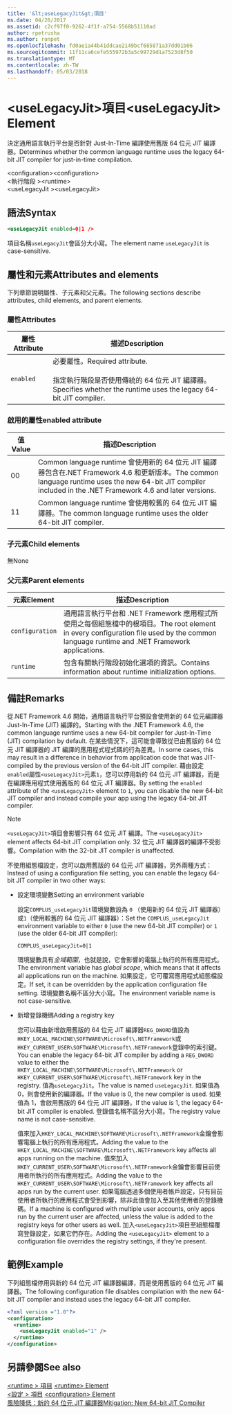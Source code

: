 ```yaml
---
title: '&lt;useLegacyJit&gt;項目'
ms.date: 04/26/2017
ms.assetid: c2cf97f0-9262-4f1f-a754-5568b51110ad
author: rpetrusha
ms.author: ronpet
ms.openlocfilehash: fd0ae1a44b41ddcae2149bcf685871a37dd01b06
ms.sourcegitcommit: 11f11ca6cefe555972b3a5c99729d1a7523d8f50
ms.translationtype: MT
ms.contentlocale: zh-TW
ms.lasthandoff: 05/03/2018
---
```

# <a name="ltuselegacyjitgt-element"></a><span data-ttu-id="b3ab4-102">&lt;useLegacyJit&gt;項目</span><span class="sxs-lookup"><span data-stu-id="b3ab4-102">&lt;useLegacyJit&gt; Element</span></span>

<span data-ttu-id="b3ab4-103">決定通用語言執行平台是否針對 Just-In-Time 編譯使用舊版 64 位元 JIT 編譯器。</span><span class="sxs-lookup"><span data-stu-id="b3ab4-103">Determines whether the common language runtime uses the legacy 64-bit JIT compiler for just-in-time compilation.</span></span>  
  
<span data-ttu-id="b3ab4-104">\<configuration></span><span class="sxs-lookup"><span data-stu-id="b3ab4-104">\<configuration></span></span>  
<span data-ttu-id="b3ab4-105">\<執行階段 ></span><span class="sxs-lookup"><span data-stu-id="b3ab4-105">\<runtime></span></span>  
<span data-ttu-id="b3ab4-106">\<useLegacyJit ></span><span class="sxs-lookup"><span data-stu-id="b3ab4-106">\<useLegacyJit></span></span>
  
## <a name="syntax"></a><span data-ttu-id="b3ab4-107">語法</span><span class="sxs-lookup"><span data-stu-id="b3ab4-107">Syntax</span></span>  
  
```xml
<useLegacyJit enabled=0|1 />
```

<span data-ttu-id="b3ab4-108">項目名稱`useLegacyJit`會區分大小寫。</span><span class="sxs-lookup"><span data-stu-id="b3ab4-108">The element name `useLegacyJit` is case-sensitive.</span></span>
  
## <a name="attributes-and-elements"></a><span data-ttu-id="b3ab4-109">屬性和元素</span><span class="sxs-lookup"><span data-stu-id="b3ab4-109">Attributes and elements</span></span>

<span data-ttu-id="b3ab4-110">下列章節說明屬性、子元素和父元素。</span><span class="sxs-lookup"><span data-stu-id="b3ab4-110">The following sections describe attributes, child elements, and parent elements.</span></span>  
  
### <a name="attributes"></a><span data-ttu-id="b3ab4-111">屬性</span><span class="sxs-lookup"><span data-stu-id="b3ab4-111">Attributes</span></span>  
  
| <span data-ttu-id="b3ab4-112">屬性</span><span class="sxs-lookup"><span data-stu-id="b3ab4-112">Attribute</span></span> | <span data-ttu-id="b3ab4-113">描述</span><span class="sxs-lookup"><span data-stu-id="b3ab4-113">Description</span></span>                                                                                   |  
| --------- | --------------------------------------------------------------------------------------------- |  
| `enabled` | <span data-ttu-id="b3ab4-114">必要屬性。</span><span class="sxs-lookup"><span data-stu-id="b3ab4-114">Required attribute.</span></span><br><br><span data-ttu-id="b3ab4-115">指定執行階段是否使用傳統的 64 位元 JIT 編譯器。</span><span class="sxs-lookup"><span data-stu-id="b3ab4-115">Specifies whether the runtime uses the legacy 64-bit JIT compiler.</span></span> |  
  
### <a name="enabled-attribute"></a><span data-ttu-id="b3ab4-116">啟用的屬性</span><span class="sxs-lookup"><span data-stu-id="b3ab4-116">enabled attribute</span></span>  
  
| <span data-ttu-id="b3ab4-117">值</span><span class="sxs-lookup"><span data-stu-id="b3ab4-117">Value</span></span> | <span data-ttu-id="b3ab4-118">描述</span><span class="sxs-lookup"><span data-stu-id="b3ab4-118">Description</span></span>                                                                                                         |  
| ----- | ------------------------------------------------------------------------------------------------------------------- |  
| <span data-ttu-id="b3ab4-119">0</span><span class="sxs-lookup"><span data-stu-id="b3ab4-119">0</span></span>     | <span data-ttu-id="b3ab4-120">Common language runtime 會使用新的 64 位元 JIT 編譯器包含在.NET Framework 4.6 和更新版本。</span><span class="sxs-lookup"><span data-stu-id="b3ab4-120">The common language runtime uses the new 64-bit JIT compiler included in the .NET Framework 4.6 and later versions.</span></span> |  
| <span data-ttu-id="b3ab4-121">1</span><span class="sxs-lookup"><span data-stu-id="b3ab4-121">1</span></span>     | <span data-ttu-id="b3ab4-122">Common language runtime 會使用較舊的 64 位元 JIT 編譯器。</span><span class="sxs-lookup"><span data-stu-id="b3ab4-122">The common language runtime uses the older 64-bit JIT compiler.</span></span>                                                     |  
  
### <a name="child-elements"></a><span data-ttu-id="b3ab4-123">子元素</span><span class="sxs-lookup"><span data-stu-id="b3ab4-123">Child elements</span></span>

<span data-ttu-id="b3ab4-124">無</span><span class="sxs-lookup"><span data-stu-id="b3ab4-124">None</span></span>
  
### <a name="parent-elements"></a><span data-ttu-id="b3ab4-125">父元素</span><span class="sxs-lookup"><span data-stu-id="b3ab4-125">Parent elements</span></span>  
  
| <span data-ttu-id="b3ab4-126">元素</span><span class="sxs-lookup"><span data-stu-id="b3ab4-126">Element</span></span>         | <span data-ttu-id="b3ab4-127">描述</span><span class="sxs-lookup"><span data-stu-id="b3ab4-127">Description</span></span>                                                                                                       |  
| --------------- | ----------------------------------------------------------------------------------------------------------------- |  
| `configuration` | <span data-ttu-id="b3ab4-128">通用語言執行平台和 .NET Framework 應用程式所使用之每個組態檔中的根項目。</span><span class="sxs-lookup"><span data-stu-id="b3ab4-128">The root element in every configuration file used by the common language runtime and .NET Framework applications.</span></span> |  
| `runtime`       | <span data-ttu-id="b3ab4-129">包含有關執行階段初始化選項的資訊。</span><span class="sxs-lookup"><span data-stu-id="b3ab4-129">Contains information about runtime initialization options.</span></span>                                                        |  
  
## <a name="remarks"></a><span data-ttu-id="b3ab4-130">備註</span><span class="sxs-lookup"><span data-stu-id="b3ab4-130">Remarks</span></span>  

<span data-ttu-id="b3ab4-131">從.NET Framework 4.6 開始，通用語言執行平台預設會使用新的 64 位元編譯器 Just-In-Time (JIT) 編譯的。</span><span class="sxs-lookup"><span data-stu-id="b3ab4-131">Starting with the .NET Framework 4.6, the common language runtime uses a new 64-bit compiler for Just-In-Time (JIT) compilation by default.</span></span> <span data-ttu-id="b3ab4-132">在某些情況下，這可能會導致從已由舊版的 64 位元 JIT 編譯器的 JIT 編譯的應用程式程式碼的行為差異。</span><span class="sxs-lookup"><span data-stu-id="b3ab4-132">In some cases, this may result in a difference in behavior from application code that was JIT-compiled by the previous version of the 64-bit JIT compiler.</span></span> <span data-ttu-id="b3ab4-133">藉由設定`enabled`屬性`<useLegacyJit>`元素`1`，您可以停用新的 64 位元 JIT 編譯器，而是在編譯應用程式使用舊版的 64 位元 JIT 編譯器。</span><span class="sxs-lookup"><span data-stu-id="b3ab4-133">By setting the `enabled` attribute of the `<useLegacyJit>` element to `1`, you can disable the new 64-bit JIT compiler and instead compile your app using the legacy 64-bit JIT compiler.</span></span>  
  
> [!NOTE]
> <span data-ttu-id="b3ab4-134">`<useLegacyJit>`項目會影響只有 64 位元 JIT 編譯。</span><span class="sxs-lookup"><span data-stu-id="b3ab4-134">The `<useLegacyJit>` element affects 64-bit JIT compilation only.</span></span> <span data-ttu-id="b3ab4-135">32 位元 JIT 編譯器的編譯不受影響。</span><span class="sxs-lookup"><span data-stu-id="b3ab4-135">Compilation with the 32-bit JIT compiler is unaffected.</span></span>  
  
<span data-ttu-id="b3ab4-136">不使用組態檔設定，您可以啟用舊版的 64 位元 JIT 編譯器，另外兩種方式：</span><span class="sxs-lookup"><span data-stu-id="b3ab4-136">Instead of using a configuration file setting, you can enable the legacy 64-bit JIT compiler in two other ways:</span></span>  
  
- <span data-ttu-id="b3ab4-137">設定環境變數</span><span class="sxs-lookup"><span data-stu-id="b3ab4-137">Setting an environment variable</span></span>

  <span data-ttu-id="b3ab4-138">設定`COMPLUS_useLegacyJit`環境變數設為  `0` （使用新的 64 位元 JIT 編譯器） 或`1`（使用較舊的 64 位元 JIT 編譯器）：</span><span class="sxs-lookup"><span data-stu-id="b3ab4-138">Set the `COMPLUS_useLegacyJit` environment variable to either `0` (use the new 64-bit JIT compiler) or `1` (use the older 64-bit JIT compiler):</span></span>
  
  ```  
  COMPLUS_useLegacyJit=0|1  
  ```  
  
  <span data-ttu-id="b3ab4-139">環境變數具有*全域範圍*，也就是說，它會影響的電腦上執行的所有應用程式。</span><span class="sxs-lookup"><span data-stu-id="b3ab4-139">The environment variable has *global scope*, which means that it affects all applications run on the machine.</span></span> <span data-ttu-id="b3ab4-140">如果設定，它可覆寫應用程式組態檔設定。</span><span class="sxs-lookup"><span data-stu-id="b3ab4-140">If set, it can be overridden by the application configuration file setting.</span></span> <span data-ttu-id="b3ab4-141">環境變數名稱不區分大小寫。</span><span class="sxs-lookup"><span data-stu-id="b3ab4-141">The environment variable name is not case-sensitive.</span></span>
  
- <span data-ttu-id="b3ab4-142">新增登錄機碼</span><span class="sxs-lookup"><span data-stu-id="b3ab4-142">Adding a registry key</span></span>

  <span data-ttu-id="b3ab4-143">您可以藉由新增啟用舊版的 64 位元 JIT 編譯器`REG_DWORD`值設為 `HKEY_LOCAL_MACHINE\SOFTWARE\Microsoft\.NETFramework`或`HKEY_CURRENT_USER\SOFTWARE\Microsoft\.NETFramework`登錄中的索引鍵。</span><span class="sxs-lookup"><span data-stu-id="b3ab4-143">You can enable the legacy 64-bit JIT compiler by adding a `REG_DWORD` value to either the `HKEY_LOCAL_MACHINE\SOFTWARE\Microsoft\.NETFramework` or `HKEY_CURRENT_USER\SOFTWARE\Microsoft\.NETFramework` key in the registry.</span></span> <span data-ttu-id="b3ab4-144">值為`useLegacyJit`。</span><span class="sxs-lookup"><span data-stu-id="b3ab4-144">The value is named `useLegacyJit`.</span></span> <span data-ttu-id="b3ab4-145">如果值為 0，則會使用新的編譯器。</span><span class="sxs-lookup"><span data-stu-id="b3ab4-145">If the value is 0, the new compiler is used.</span></span> <span data-ttu-id="b3ab4-146">如果值為 1，會啟用舊版的 64 位元 JIT 編譯器。</span><span class="sxs-lookup"><span data-stu-id="b3ab4-146">If the value is 1, the legacy 64-bit JIT compiler is enabled.</span></span> <span data-ttu-id="b3ab4-147">登錄值名稱不區分大小寫。</span><span class="sxs-lookup"><span data-stu-id="b3ab4-147">The registry value name is not case-sensitive.</span></span>
  
  <span data-ttu-id="b3ab4-148">值來加入`HKEY_LOCAL_MACHINE\SOFTWARE\Microsoft\.NETFramework`金鑰會影響電腦上執行的所有應用程式。</span><span class="sxs-lookup"><span data-stu-id="b3ab4-148">Adding the value to the `HKEY_LOCAL_MACHINE\SOFTWARE\Microsoft\.NETFramework` key affects all apps running on the machine.</span></span> <span data-ttu-id="b3ab4-149">值來加入`HKEY_CURRENT_USER\SOFTWARE\Microsoft\.NETFramework`金鑰會影響目前使用者所執行的所有應用程式。</span><span class="sxs-lookup"><span data-stu-id="b3ab4-149">Adding the value to the `HKEY_CURRENT_USER\SOFTWARE\Microsoft\.NETFramework` key affects all apps run by the current user.</span></span> <span data-ttu-id="b3ab4-150">如果電腦透過多個使用者帳戶設定，只有目前使用者所執行的應用程式會受到影響，除非此值會加入至其他使用者的登錄機碼。</span><span class="sxs-lookup"><span data-stu-id="b3ab4-150">If a machine is configured with multiple user accounts, only apps run by the current user are affected, unless the value is added to the registry keys for other users as well.</span></span> <span data-ttu-id="b3ab4-151">加入`<useLegacyJit>`項目至組態檔覆寫登錄設定，如果它們存在。</span><span class="sxs-lookup"><span data-stu-id="b3ab4-151">Adding the `<useLegacyJit>` element to a configuration file overrides the registry settings, if they're present.</span></span>  
  
## <a name="example"></a><span data-ttu-id="b3ab4-152">範例</span><span class="sxs-lookup"><span data-stu-id="b3ab4-152">Example</span></span>  

<span data-ttu-id="b3ab4-153">下列組態檔停用與新的 64 位元 JIT 編譯器編譯，而是使用舊版的 64 位元 JIT 編譯器。</span><span class="sxs-lookup"><span data-stu-id="b3ab4-153">The following configuration file disables compilation with the new 64-bit JIT compiler and instead uses the legacy 64-bit JIT compiler.</span></span>  
  
```xml  
<?xml version ="1.0"?>  
<configuration>  
  <runtime>  
    <useLegacyJit enabled="1" />  
  </runtime>  
</configuration>  
```  
  
## <a name="see-also"></a><span data-ttu-id="b3ab4-154">另請參閱</span><span class="sxs-lookup"><span data-stu-id="b3ab4-154">See also</span></span>

<span data-ttu-id="b3ab4-155">[\<runtime > 項目](../../../../../docs/framework/configure-apps/file-schema/runtime/runtime-element.md) </span><span class="sxs-lookup"><span data-stu-id="b3ab4-155">[\<runtime> Element](../../../../../docs/framework/configure-apps/file-schema/runtime/runtime-element.md) </span></span>  
<span data-ttu-id="b3ab4-156">[\<設定 > 項目](../../../../../docs/framework/configure-apps/file-schema/configuration-element.md) </span><span class="sxs-lookup"><span data-stu-id="b3ab4-156">[\<configuration> Element](../../../../../docs/framework/configure-apps/file-schema/configuration-element.md) </span></span>  
[<span data-ttu-id="b3ab4-157">風險降低：新的 64 位元 JIT 編譯器</span><span class="sxs-lookup"><span data-stu-id="b3ab4-157">Mitigation: New 64-bit JIT Compiler</span></span>](../../../../../docs/framework/migration-guide/mitigation-new-64-bit-jit-compiler.md)
